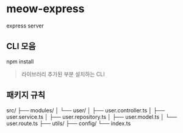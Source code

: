 # meow-express

express server

## CLI 모음

npm install

> 라이브러리 추가된 부분 설치하는 CLI

## 패키지 규칙

src/
├── modules/
│ └── user/
│ ├── user.controller.ts
│ ├── user.service.ts
│ ├── user.repository.ts
│ ├── user.model.ts
│ └── user.route.ts
├── utils/
├── config/
└── index.ts

